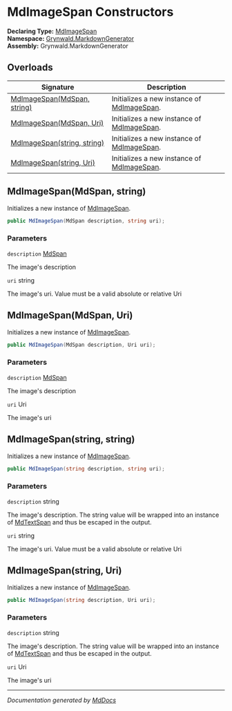 ﻿<!--  
  <auto-generated>   
    The contents of this file were generated by a tool.  
    Changes to this file may be list if the file is regenerated  
  </auto-generated>   
-->

# MdImageSpan Constructors

**Declaring Type:** [MdImageSpan](../index.md)  
**Namespace:** [Grynwald.MarkdownGenerator](../../index.md)  
**Assembly:** Grynwald.MarkdownGenerator

## Overloads

| Signature                                                | Description                                               |
| -------------------------------------------------------- | --------------------------------------------------------- |
| [MdImageSpan(MdSpan, string)](#mdimagespanmdspan-string) | Initializes a new instance of [MdImageSpan](../index.md). |
| [MdImageSpan(MdSpan, Uri)](#mdimagespanmdspan-uri)       | Initializes a new instance of [MdImageSpan](../index.md). |
| [MdImageSpan(string, string)](#mdimagespanstring-string) | Initializes a new instance of [MdImageSpan](../index.md). |
| [MdImageSpan(string, Uri)](#mdimagespanstring-uri)       | Initializes a new instance of [MdImageSpan](../index.md). |

## MdImageSpan(MdSpan, string)

Initializes a new instance of [MdImageSpan](../index.md).

```csharp
public MdImageSpan(MdSpan description, string uri);
```

### Parameters

`description`  [MdSpan](../../MdSpan/index.md)

The image's description

`uri`  string

The image's uri. Value must be a valid absolute or relative Uri

## MdImageSpan(MdSpan, Uri)

Initializes a new instance of [MdImageSpan](../index.md).

```csharp
public MdImageSpan(MdSpan description, Uri uri);
```

### Parameters

`description`  [MdSpan](../../MdSpan/index.md)

The image's description

`uri`  Uri

The image's uri

## MdImageSpan(string, string)

Initializes a new instance of [MdImageSpan](../index.md).

```csharp
public MdImageSpan(string description, string uri);
```

### Parameters

`description`  string

The image's description. The string value will be wrapped into an instance of [MdTextSpan](../../MdTextSpan/index.md) and thus be escaped in the output.

`uri`  string

The image's uri. Value must be a valid absolute or relative Uri

## MdImageSpan(string, Uri)

Initializes a new instance of [MdImageSpan](../index.md).

```csharp
public MdImageSpan(string description, Uri uri);
```

### Parameters

`description`  string

The image's description. The string value will be wrapped into an instance of [MdTextSpan](../../MdTextSpan/index.md) and thus be escaped in the output.

`uri`  Uri

The image's uri

___

*Documentation generated by [MdDocs](https://github.com/ap0llo/mddocs)*
